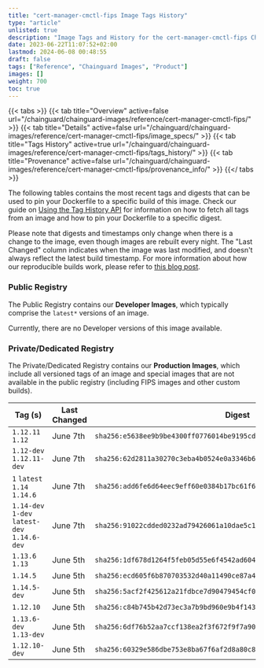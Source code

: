 ```yaml
---
title: "cert-manager-cmctl-fips Image Tags History"
type: "article"
unlisted: true
description: "Image Tags and History for the cert-manager-cmctl-fips Chainguard Image"
date: 2023-06-22T11:07:52+02:00
lastmod: 2024-06-08 00:48:55
draft: false
tags: ["Reference", "Chainguard Images", "Product"]
images: []
weight: 700
toc: true
---
```


{{< tabs >}}
{{< tab title="Overview" active=false url="/chainguard/chainguard-images/reference/cert-manager-cmctl-fips/" >}}
{{< tab title="Details" active=false url="/chainguard/chainguard-images/reference/cert-manager-cmctl-fips/image_specs/" >}}
{{< tab title="Tags History" active=true url="/chainguard/chainguard-images/reference/cert-manager-cmctl-fips/tags_history/" >}}
{{< tab title="Provenance" active=false url="/chainguard/chainguard-images/reference/cert-manager-cmctl-fips/provenance_info/" >}}
{{</ tabs >}}

The following tables contains the most recent tags and digests that can be used to pin your Dockerfile to a specific build of this image. Check our guide on [Using the Tag History API](/chainguard/chainguard-images/using-the-tag-history-api/) for information on how to fetch all tags from an image and how to pin your Dockerfile to a specific digest.

Please note that digests and timestamps only change when there is a change to the image, even though images are rebuilt every night. The "Last Changed" column indicates when the image was last modified, and doesn't always reflect the latest build timestamp. For more information about how our reproducible builds work, please refer to [this blog post](https://www.chainguard.dev/unchained/reproducing-chainguards-reproducible-image-builds).

### Public Registry
The Public Registry contains our **Developer Images**, which typically comprise the `latest*` versions of an image.

Currently, there are no Developer versions of this image available.

### Private/Dedicated Registry
The Private/Dedicated Registry contains our **Production Images**, which include all versioned tags of an image and special images that are not available in the public registry (including FIPS images and other custom builds).

| Tag (s)                                       | Last Changed | Digest                                                                    |
|-----------------------------------------------|--------------|---------------------------------------------------------------------------|
|  `1.12.11` `1.12`                             | June 7th     | `sha256:e5638ee9b9be4300ff0776014be9195cdeb03c3efb729ea0e52bae784ad7d4f1` |
|  `1.12-dev` `1.12.11-dev`                     | June 7th     | `sha256:62d2811a30270c3eba4b0524e0a3346b668c6bbc5d632d87801eea81519d3e7f` |
|  `1` `latest` `1.14` `1.14.6`                 | June 7th     | `sha256:add6fe6d64eec9eff60e0384b17bc61f641488096aed846b7467db06b4c612a2` |
|  `1.14-dev` `1-dev` `latest-dev` `1.14.6-dev` | June 7th     | `sha256:91022cdded0232ad79426061a10dae5c12b7ccbf0cfa1dfcce2efb1e204d311b` |
|  `1.13.6` `1.13`                              | June 5th     | `sha256:1df678d1264f5feb05d55e6f4542ad60442bdbd747766ced27ad593d039e35fc` |
|  `1.14.5`                                     | June 5th     | `sha256:ecd605f6b870703532d40a11490ce87a40b1999097291ccdc81089cacccc3565` |
|  `1.14.5-dev`                                 | June 5th     | `sha256:5acf2f425612a21fdbce7d90479454cf0b6e41dcd8dbe5902f2de0be89d530cb` |
|  `1.12.10`                                    | June 5th     | `sha256:c84b745b42d73ec3a7b9bd960e9b4f1438423660cc5dc5163fef35766b9fe407` |
|  `1.13.6-dev` `1.13-dev`                      | June 5th     | `sha256:6df76b52aa7ccf138ea2f3f672f9f7a900bc84fb735795ca93a33f976fb66abe` |
|  `1.12.10-dev`                                | June 5th     | `sha256:60329e586dbe753e8ba67f6af2d8a80c8547ecb6bc0a098a2edc75b4b2100870` |

